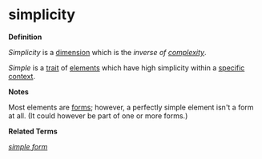 # simplicity

**Definition**

_Simplicity_ is a [dimension](dimension.md) which is the _inverse of_ [_complexity_](https://github.com/gcassel/Modular-Organization-Terminology/blob/master/terms/complexity.md).

_Simple_ is a [trait](trait.md) of [elements](https://github.com/gcassel/Modular-Organization-Terminology/blob/master/terms/element.md) which have high simplicity within a [specific](specific.md) [context](context.md).

**Notes**

Most elements are [forms](https://github.com/gcassel/Modular-Organization-Terminology/blob/master/terms/form.md); however, a perfectly simple element isn't a form at all. (It could however be part of one or more forms.)

**Related Terms**

[_simple form_](https://github.com/gcassel/Modular-Organization-Terminology/blob/master/terms/simple-form.md)

